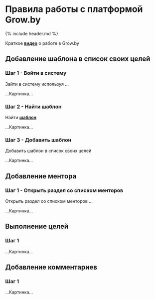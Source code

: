 Правила работы с платформой Grow.by
====================

{% include header.md %}

Краткое **[видео](https://www.youtube.com/watch?v=9q3aOLZ_qII)** о работе в Grow.by

Добавление шаблона в список своих целей
---------------------
### Шаг 1 - Войти в систему
Зайти в систему используя ...

...Картинка...

### Шаг 2 - Найти шаблон
Найти **[шаблон](https://grow.telescopeai.com/templateView/18199)**

...Картинка...

### Шаг 3 - Добавить шаблон
Добавить шаблон в список своих целей

...Картинка...

Добавление ментора
---------------------
### Шаг 1 - Открыть раздел со списком менторов
Открыть раздел со списком менторов ...

...Картинка...

Выполнение целей
---------------------
### Шаг 1

...Картинка...

Добавление комментариев
---------------------
### Шаг 1

...Картинка...